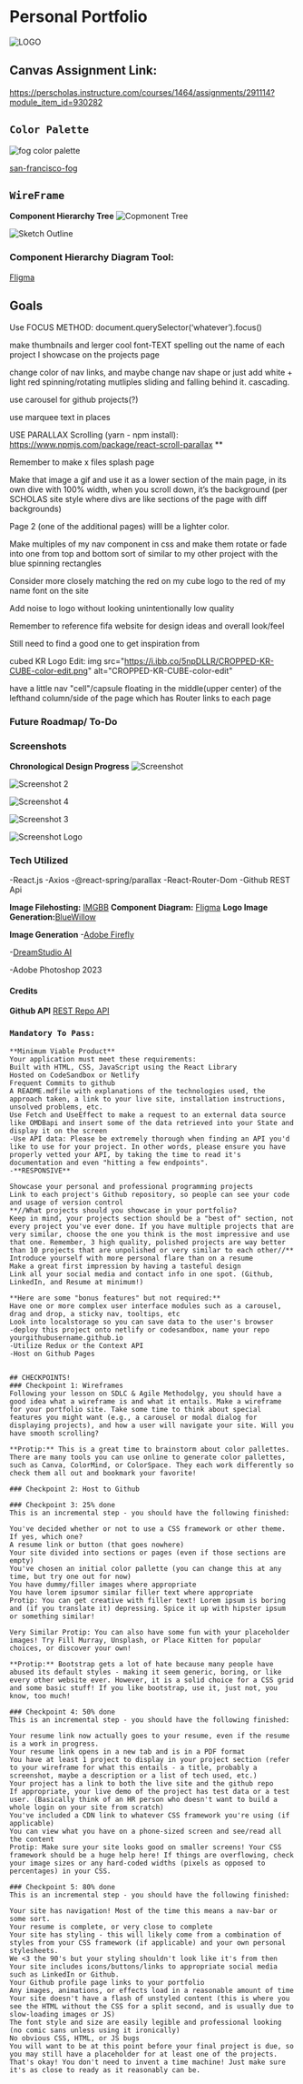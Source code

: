 # Personal Portfolio

![LOGO](https://i.ibb.co/pjRDGkw/Name-TYPOGRAPHY4.png)

## Canvas Assignment Link:

https://perscholas.instructure.com/courses/1464/assignments/291114?module_item_id=930282

## `Color Palette`

![fog color palette](https://i.ibb.co/WttLZx7/fog-palette.png)

[san-francisco-fog](https://www.canva.com/colors/color-palettes/san-francisco-fog/)

## `WireFrame`

**Component Hierarchy Tree**
![Copmonent Tree](https://i.ibb.co/QmKBbtx/Portfolio-Hierarchy-Diagram-Wireframe.png)

![Sketch Outline](https://i.ibb.co/f1zf39M/Portfolio-Page-Outline-Sketch.png)

### Component Hierarchy Diagram Tool:

[FIigma](https://www.figma.com/)

## Goals

Use FOCUS METHOD: document.querySelector(‘whatever’).focus()

make thumbnails and lerger cool font-TEXT spelling out the name of each project I showcase on the projects page

change color of nav links, and maybe change nav shape or just add white + light red spinning/rotating mutliples sliding and falling behind it. cascading.

use carousel for github projects(?)

use marquee text in places

USE PARALLAX Scrolling (yarn - npm install): https://www.npmjs.com/package/react-scroll-parallax \*\*

Remember to make x files splash page

Make that image a gif and use it as a lower section of the main page, in its own dive with 100% width, when you scroll down, it’s the background (per SCHOLAS site style where divs are like sections of the page with diff backgrounds)

Page 2 (one of the additional pages) willl be a lighter color.

Make multiples of my nav component in css and make them rotate or fade into one from top and bottom sort of similar to my other project with the blue spinning rectangles

Consider more closely matching the red on my cube logo to the red of my name font on the site

Add noise to logo without looking unintentionally low quality

Remember to reference fifa website for design ideas and overall look/feel

Still need to find a good one to get inspiration from

cubed KR Logo Edit: img src="https://i.ibb.co/5npDLLR/CROPPED-KR-CUBE-color-edit.png" alt="CROPPED-KR-CUBE-color-edit"

have a little nav "cell"/capsule floating in the middle(upper center) of the lefthand column/side of the page which has Router links to each page

### Future Roadmap/ To-Do

### Screenshots

**Chronological Design Progress**
![Screenshot](https://i.ibb.co/qDn9tW8/Earlier-Site-Design.png)

![Screenshot 2](https://i.ibb.co/cQ06FVc/screenshot-2.png)

![Screenshot 4](https://i.ibb.co/2hgt8dD/screenshot-4.png)

![Screenshot 3](https://i.ibb.co/VBDfYQZ/screenshot-3.png)

![Screenshot Logo](https://i.ibb.co/7gd2CTs/Cube-TWO-cut-COLOR-CORRECTED3.png)

### Tech Utilized

-React.js
-Axios
-@react-spring/parallax
-React-Router-Dom
-Github REST Api

**Image Filehosting:** [IMGBB](https://imgbb.com/)
**Component Diagram:** [FIigma](https://www.figma.com/)
**Logo Image Generation:**[BlueWillow](https://www.bluewillow.ai/)

**Image Generation** -[Adobe Firefly](https://firefly.adobe.com/inspire/images)

-[DreamStudio AI](https://dreamstudio.ai)

-Adobe Photoshop 2023

#### Credits

**Github API** [REST Repo API](https://api.github.com/users/Kenneth-Rakentine/repos)

### `Mandatory To Pass:`

```
**Minimum Viable Product**
Your application must meet these requirements:
Built with HTML, CSS, JavaScript using the React Library
Hosted on CodeSandbox or Netlify
Frequent Commits to github
A README.mdfile with explanations of the technologies used, the approach taken, a link to your live site, installation instructions, unsolved problems, etc.
Use Fetch and UseEffect to make a request to an external data source like OMDBapi and insert some of the data retrieved into your State and display it on the screen
-Use API data: Please be extremely thorough when finding an API you'd like to use for your project. In other words, please ensure you have properly vetted your API, by taking the time to read it's documentation and even "hitting a few endpoints".
-**RESPONSIVE**

Showcase your personal and professional programming projects
Link to each project's Github repository, so people can see your code and usage of version control
**//What projects should you showcase in your portfolio?
Keep in mind, your projects section should be a "best of" section, not every project you've ever done. If you have multiple projects that are very similar, choose the one you think is the most impressive and use that one. Remember, 3 high quality, polished projects are way better than 10 projects that are unpolished or very similar to each other//**
Introduce yourself with more personal flare than on a resume
Make a great first impression by having a tasteful design
Link all your social media and contact info in one spot. (Github, LinkedIn, and Resume at minimum!)

**Here are some "bonus features" but not required:**
Have one or more complex user interface modules such as a carousel, drag and drop, a sticky nav, tooltips, etc
Look into localstorage so you can save data to the user's browser
-deploy this project onto netlify or codesandbox, name your repo yourgithubusername.github.io
-Utilize Redux or the Context API
-Host on Github Pages


## CHECKPOINTS!
### Checkpoint 1: Wireframes
Following your lesson on SDLC & Agile Methodolgy, you should have a good idea what a wireframe is and what it entails. Make a wireframe for your portfolio site. Take some time to think about special features you might want (e.g., a carousel or modal dialog for displaying projects), and how a user will navigate your site. Will you have smooth scrolling?

**Protip:** This is a great time to brainstorm about color pallettes. There are many tools you can use online to generate color pallettes, such as Canva, ColorMind, or ColorSpace. They each work differently so check them all out and bookmark your favorite!

### Checkpoint 2: Host to Github

### Checkpoint 3: 25% done
This is an incremental step - you should have the following finished:

You've decided whether or not to use a CSS framework or other theme. If yes, which one?
A resume link or button (that goes nowhere)
Your site divided into sections or pages (even if those sections are empty)
You've chosen an initial color pallette (you can change this at any time, but try one out for now)
You have dummy/filler images where appropriate
You have lorem ipsumor similar filler text where appropriate
Protip: You can get creative with filler text! Lorem ipsum is boring and (if you translate it) depressing. Spice it up with hipster ipsum or something similar!

Very Similar Protip: You can also have some fun with your placeholder images! Try Fill Murray, Unsplash, or Place Kitten for popular choices, or discover your own!

**Protip:** Bootstrap gets a lot of hate because many people have abused its default styles - making it seem generic, boring, or like every other website ever. However, it is a solid choice for a CSS grid and some basic stuff! If you like bootstrap, use it, just not, you know, too much!

### Checkpoint 4: 50% done
This is an incremental step - you should have the following finished:

Your resume link now actually goes to your resume, even if the resume is a work in progress.
Your resume link opens in a new tab and is in a PDF format
You have at least 1 project to display in your project section (refer to your wireframe for what this entails - a title, probably a screenshot, maybe a description or a list of tech used, etc.)
Your project has a link to both the live site and the github repo
If appropriate, your live demo of the project has test data or a test user. (Basically think of an HR person who doesn't want to build a whole login on your site from scratch)
You've included a CDN link to whatever CSS framework you're using (if applicable)
You can view what you have on a phone-sized screen and see/read all the content
Protip: Make sure your site looks good on smaller screens! Your CSS framework should be a huge help here! If things are overflowing, check your image sizes or any hard-coded widths (pixels as opposed to percentages) in your CSS.

### Checkpoint 5: 80% done
This is an incremental step - you should have the following finished:

Your site has navigation! Most of the time this means a nav-bar or some sort.
Your resume is complete, or very close to complete
Your site has styling - this will likely come from a combination of styles from your CSS framework (if applicable) and your own personal stylesheets.
We <3 the 90's but your styling shouldn't look like it's from then
Your site includes icons/buttons/links to appropriate social media such as LinkedIn or Github.
Your Github profile page links to your portfolio
Any images, animations, or effects load in a reasonable amount of time
Your site doesn't have a flash of unstyled content (this is where you see the HTML without the CSS for a split second, and is usually due to slow-loading images or JS)
The font style and size are easily legible and professional looking (no comic sans unless using it ironically)
No obvious CSS, HTML, or JS bugs
You will want to be at this point before your final project is due, so you may still have a placeholder for at least one of the projects. That's okay! You don't need to invent a time machine! Just make sure it's as close to ready as it reasonably can be.


```
